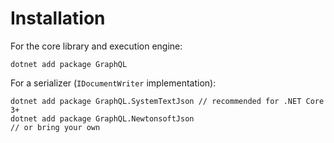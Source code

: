# Installation

For the core library and execution engine:
```
dotnet add package GraphQL
```

For a serializer (`IDocumentWriter` implementation):
```
dotnet add package GraphQL.SystemTextJson // recommended for .NET Core 3+
dotnet add package GraphQL.NewtonsoftJson
// or bring your own
```
